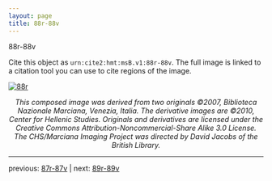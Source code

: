 ```yaml
---
layout: page
title: 88r-88v
---
```


88r-88v

Cite this object as `urn:cite2:hmt:msB.v1:88r-88v`. The full image is linked to a citation tool you can use to cite regions of the image.

[![88r](http://www.homermultitext.org/iipsrv?IIIF=/project/homer/pyramidal/deepzoom/hmt/vbbifolio/v1/vb_87v_88r.tif/full/800,/0/default.jpg)](http://www.homermultitext.org/ict2/?urn=urn:cite2:hmt:vbbifolio.v1:vb_87v_88r) 

<p style="text-align: center; font-style: italic;">This composed image was derived from two originals ©2007, Biblioteca Nazionale Marciana, Venezia, Italia. The derivative images are ©2010, Center for Hellenic Studies. Originals and derivatives are licensed under the Creative Commons Attribution-Noncommercial-Share Alike 3.0 License. The CHS/Marciana Imaging Project was directed by David Jacobs of the British Library.</p>

---

previous: [87r-87v](../87r-87v/) | next: [89r-89v](../89r-89v/)